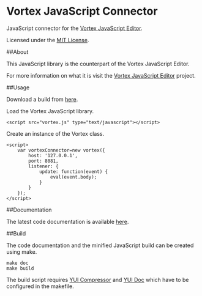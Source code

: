 # Vortex JavaScript Connector

JavaScript connector for the [Vortex JavaScript Editor](https://github.com/kristophjunge/vortex-editor).

Licensed under the [MIT License](http://www.opensource.org/licenses/mit-license.php).


##About

This JavaScript library is the counterpart of the Vortex JavaScript Editor.

For more information on what it is visit the [Vortex JavaScript Editor](https://github.com/kristophjunge/vortex-editor) project.


##Usage

Download a build from [here](http://dev.kristophjunge.com/vortex-connector/build/latest/).

Load the Vortex JavaScript library.

    <script src="vortex.js" type="text/javascript"></script>

Create an instance of the Vortex class.

    <script>
        var vortexConnector=new vortex({
            host: '127.0.0.1',
            port: 8081,
            listener: {
                update: function(event) {
                    eval(event.body);
                }
            }
        });
    </script>

##Documentation

The latest code documentation is available [here](http://dev.kristophjunge.com/vortex-connector/doc/latest/).


##Build

The code documentation and the minified JavaScript build can be created using make.

    make doc
    make build

The build script requires [YUI Compressor](http://yui.github.io/yuicompressor/) and [YUI Doc](http://yui.github.com/yuidoc/) which have to be configured in the makefile.
